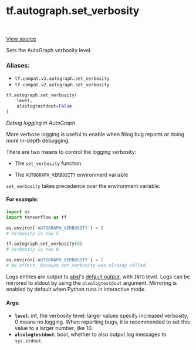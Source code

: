 <div itemscope itemtype="http://developers.google.com/ReferenceObject">
<meta itemprop="name" content="tf.autograph.set_verbosity" />
<meta itemprop="path" content="Stable" />
</div>

# tf.autograph.set_verbosity

<!-- Insert buttons -->

<table class="tfo-notebook-buttons tfo-api" align="left">
</table>

<a target="_blank" href="/code/stable/tensorflow/python/autograph/utils/ag_logging.py">View source</a>



<!-- Start diff -->
Sets the AutoGraph verbosity level.

### Aliases:

* `tf.compat.v1.autograph.set_verbosity`
* `tf.compat.v2.autograph.set_verbosity`


``` python
tf.autograph.set_verbosity(
    level,
    alsologtostdout=False
)
```



<!-- Placeholder for "Used in" -->

_Debug logging in AutoGraph_

More verbose logging is useful to enable when filing bug reports or doing
more in-depth debugging.

There are two means to control the logging verbosity:

 * The `set_verbosity` function

 * The `AUTOGRAPH_VERBOSITY` environment variable

`set_verbosity` takes precedence over the environment variable.

#### For example:



```python
import os
import tensorflow as tf

os.environ['AUTOGRAPH_VERBOSITY'] = 5
# Verbosity is now 5

tf.autograph.set_verbosity(0)
# Verbosity is now 0

os.environ['AUTOGRAPH_VERBOSITY'] = 1
# No effect, because set_verbosity was already called.
```

Logs entries are output to [absl](https://abseil.io)'s 
[default output](https://abseil.io/docs/python/guides/logging),
with `INFO` level.
Logs can be mirrored to stdout by using the `alsologtostdout` argument.
Mirroring is enabled by default when Python runs in interactive mode.

#### Args:


* <b>`level`</b>: int, the verbosity level; larger values specify increased verbosity;
  0 means no logging. When reporting bugs, it is recommended to set this
  value to a larger number, like 10.
* <b>`alsologtostdout`</b>: bool, whether to also output log messages to `sys.stdout`.